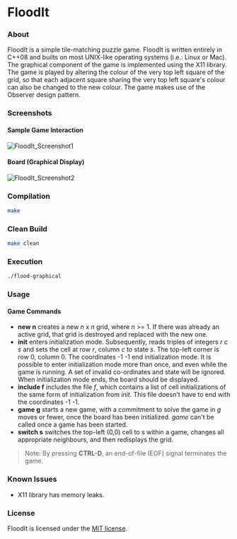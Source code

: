FloodIt
=======
### About
FloodIt is a simple tile-matching puzzle game. FloodIt is written entirely in C++08 and builts on most UNIX-like operating systems (i.e.: Linux or Mac). The graphical component of the game is implemented using the X11 library. The game is played by altering the colour of the very top left square of the grid, so that each adjacent square sharing the very top left square's colour can also be changed to the new colour. The game makes use of the Observer design pattern.

### Screenshots
#### Sample Game Interaction
![FloodIt_Screenshot1](https://cloud.githubusercontent.com/assets/7763904/7017279/37efc230-dcc3-11e4-8da2-bbf5a04c9429.png)
#### Board (Graphical Display)
![FloodIt_Screenshot2](https://cloud.githubusercontent.com/assets/7763904/7017281/3a1535ae-dcc3-11e4-8a5d-1cf835225e74.png)

### Compilation
```Bash
make
```

### Clean Build
```Bash
make clean
```

### Execution
```Bash
./flood-graphical
```

### Usage
#### Game Commands
- **new  n** creates a new *n* x *n* grid, where *n* >= 1. If there was already an active grid, that grid is destroyed and replaced with the new one.
- **init** enters initialization mode. Subsequently, reads triples of integers *r c s* and sets the cell at row *r*, column *c* to state *s*. The top-left corner is row 0, column 0. The coordinates -1 -1 end initialization mode. It is possible to enter initialization mode more than once, and even while the game is running. A set of invalid co-ordinates and state will be ignored. When initialization mode ends, the board should be displayed.
- **include f** includes the file *f*, which contains a list of cell initializations of the same form of initialization from *init*. This file doesn't have to end with the coordinates -1 -1.
- **game g** starts a new game, with a commitment to solve the game in *g* moves or fewer, once the board has been initialized. *game* can't be called once a game has been started.
- **switch s** switches the top-left (0,0) cell to s within a game, changes all appropriate neighbours, and then redisplays the grid.

> Note: By pressing **CTRL-D**, an end-of-file (EOF) signal terminates the game.

### Known Issues
- X11 library has memory leaks.

### License
FloodIt is licensed under the [MIT license](https://github.com/elailai94/FloodIt/blob/master/LICENSE.md).
